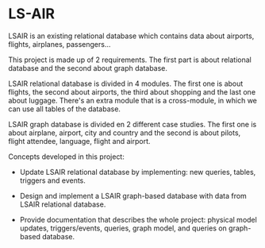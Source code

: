 # LS-AIR
LSAIR is an existing relational database which contains data about airports, flights, airplanes, passengers... 

This project is made up of 2 requirements. The first part is about relational database and the second about graph database.

LSAIR relational database is divided in 4 modules. The first one is about flights, the second about airports, the third about shopping and the last one about luggage. There's an extra module that is a cross-module, in which we can use all tables of the database.

LSAIR graph database is divided en 2 different case studies. The first one is about airplane, airport, city and country and the second is about pilots, flight attendee, language, flight and airport.

Concepts developed in this project:

- Update LSAIR relational database by implementing: new queries, tables, triggers and events.

- Design and implement a LSAIR graph-based database with data from LSAIR relational database.

- Provide documentation that describes the whole project: physical model updates, triggers/events, queries, graph model, and queries on graph-based database.

